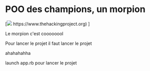 
<h1> POO des champions, un morpion </h1>
[<img src="https://www.thehackingproject.org/assets/favicon/favicon-32x32-804b12d1c41c60fe721477b7c3b0a32811dc610580dd40ac92f1cc04cbd05ca4.png"> https://www.thehackingproject.org) ]


Le morpion c'est coooooool

Pour lancer le projet il faut lancer le projet


ahahahahha

launch app.rb pour lancer le projet
